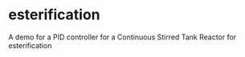 # esterification
A demo for a PID controller for a Continuous Stirred Tank Reactor for esterification 
